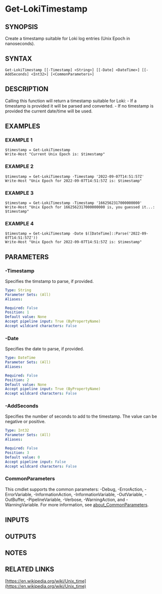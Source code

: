 # Get-LokiTimestamp

## SYNOPSIS
Create a timestamp suitable for Loki log entries (Unix Epoch in nanoseconds).

## SYNTAX

```
Get-LokiTimestamp [[-Timestamp] <String>] [[-Date] <DateTime>] [[-AddSeconds] <Int32>] [<CommonParameters>]
```

## DESCRIPTION
Calling this function will return a timestamp suitable for Loki:
    - If a timestamp is provided it will be parsed and converted.
    - If no timestamp is provided the current date/time will be used.

## EXAMPLES

### EXAMPLE 1
```
$timestamp = Get-LokiTimestamp
Write-Host "Current Unix Epoch is: $timestamp"
```

### EXAMPLE 2
```
$timestamp = Get-LokiTimestamp -Timestamp '2022-09-07T14:51:57Z'
Write-Host "Unix Epoch for 2022-09-07T14:51:57Z is: $timestamp"
```

### EXAMPLE 3
```
$timestamp = Get-LokiTimestamp -Timestamp '1662562317000000000'
Write-Host "Unix Epoch for 1662562317000000000 is, you guessed it...: $timestamp"
```

### EXAMPLE 4
```
$timestamp = Get-LokiTimestamp -Date $([DateTime]::Parse('2022-09-07T14:51:57Z'))
Write-Host "Unix Epoch for 2022-09-07T14:51:57Z is: $timestamp"
```

## PARAMETERS

### -Timestamp
Specifies the timstamp to parse, if provided.

```yaml
Type: String
Parameter Sets: (All)
Aliases:

Required: False
Position: 1
Default value: None
Accept pipeline input: True (ByPropertyName)
Accept wildcard characters: False
```

### -Date
Specifies the date to parse, if provided.

```yaml
Type: DateTime
Parameter Sets: (All)
Aliases:

Required: False
Position: 2
Default value: None
Accept pipeline input: True (ByPropertyName)
Accept wildcard characters: False
```

### -AddSeconds
Specifies the number of seconds to add to the timestamp.
The value can be negative or positive.

```yaml
Type: Int32
Parameter Sets: (All)
Aliases:

Required: False
Position: 3
Default value: 0
Accept pipeline input: False
Accept wildcard characters: False
```

### CommonParameters
This cmdlet supports the common parameters: -Debug, -ErrorAction, -ErrorVariable, -InformationAction, -InformationVariable, -OutVariable, -OutBuffer, -PipelineVariable, -Verbose, -WarningAction, and -WarningVariable. For more information, see [about_CommonParameters](http://go.microsoft.com/fwlink/?LinkID=113216).

## INPUTS

## OUTPUTS

## NOTES

## RELATED LINKS

[https://en.wikipedia.org/wiki/Unix_time](https://en.wikipedia.org/wiki/Unix_time)

